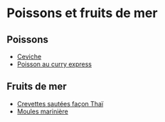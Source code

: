 # Poissons et fruits de mer
## Poissons
  * [Ceviche](poissons/ceviche.md)
  * [Poisson au curry express](poissons/posson_curry.md)
## Fruits de mer
  * [Crevettes sautées façon Thaï](poissons/crevettes_sautees.md)
  * [Moules marinière](poissons/moules.md)